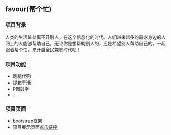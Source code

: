 ## favour(帮个忙)
### 项目背景
人类的生活处处离不开别人，在这个信息化的时代。人们越来越多的需求身边的人网上的人能够帮助自己，无论你是想帮助别人的，还是希望别人帮助自己的。一起跟着帮个忙，来开启全民兼职时代吧！
### 项目功能
* 跑腿代购
* 提箱干活
* P图敲字
* ...
### 项目页面
* bootstrap框架
* 项目展示页面[点击链接](http://topbo.github.io/favour)
